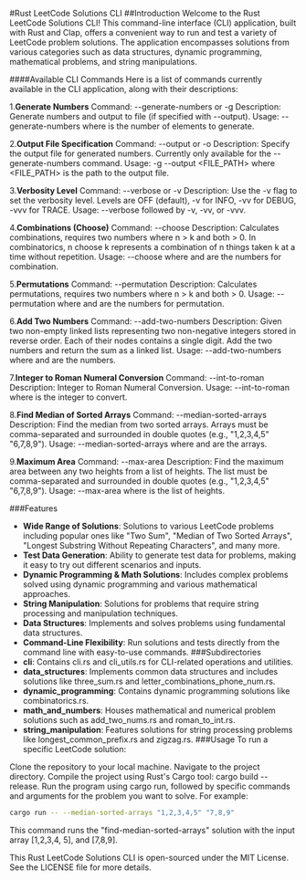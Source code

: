 #Rust LeetCode Solutions CLI
##Introduction
Welcome to the Rust LeetCode Solutions CLI! This command-line interface (CLI) application, built with Rust and Clap, offers a convenient way to run and test a variety of LeetCode problem solutions. The application encompasses solutions from various categories such as data structures, dynamic programming, mathematical problems, and string manipulations.

####Available CLI Commands
Here is a list of commands currently available in the CLI application, along with their descriptions:

1.**Generate Numbers**
Command: --generate-numbers or -g
Description: Generate numbers and output to file (if specified with --output).
Usage: --generate-numbers <NUM> where <NUM> is the number of elements to generate.

2.**Output File Specification**
Command: --output or -o
Description: Specify the output file for generated numbers. Currently
only available for the --generate-numbers command.
Usage: -g --output <FILE_PATH> where <FILE_PATH> is the path to the output file.

3.**Verbosity Level**
Command: --verbose or -v
Description: Use the -v flag to set the verbosity level. Levels are OFF (default), -v for INFO, -vv for DEBUG, -vvv for TRACE.
Usage: --verbose followed by -v, -vv, or -vvv.

4.**Combinations (Choose)**
Command: --choose
Description: Calculates combinations, requires two numbers where n > k and both > 0. In combinatorics, n choose k represents a combination of n things taken k at a time without repetition.
Usage: --choose <n> <k> where <n> and <k> are the numbers for combination.

5.**Permutations**
Command: --permutation
Description: Calculates permutations, requires two numbers where n > k and both > 0.
Usage: --permutation <n> <k> where <n> and <k> are the numbers for permutation.

6.**Add Two Numbers**
Command: --add-two-numbers
Description: Given two non-empty linked lists representing two non-negative integers stored in reverse order. Each of their nodes contains a single digit. Add the two numbers and return the sum as a linked list.
Usage: --add-two-numbers <num1> <num2> where <num1> and <num2> are the numbers.

7.**Integer to Roman Numeral Conversion**
Command: --int-to-roman
Description: Integer to Roman Numeral Conversion.
Usage: --int-to-roman <NUMBER> where <NUMBER> is the integer to convert.

8.**Find Median of Sorted Arrays**
Command: --median-sorted-arrays
Description: Find the median from two sorted arrays. Arrays must be comma-separated and surrounded in double quotes (e.g., "1,2,3,4,5" "6,7,8,9").
Usage: --median-sorted-arrays <ARRAY1> <ARRAY2> where <ARRAY1> and <ARRAY2> are the arrays.

9.**Maximum Area**
Command: --max-area
Description: Find the maximum area between any two heights from a list of heights. The list must be comma-separated and surrounded in double quotes (e.g., "1,2,3,4,5" "6,7,8,9").
Usage: --max-area <HEIGHTS> where <HEIGHTS> is the list of heights.

###Features
* **Wide Range of Solutions**: Solutions to various LeetCode problems including popular ones like "Two Sum", "Median of Two Sorted Arrays", "Longest Substring Without Repeating Characters", and many more.
* **Test Data Generation**: Ability to generate test data for problems, making it easy to try out different scenarios and inputs.
* **Dynamic Programming & Math Solutions**: Includes complex problems solved using dynamic programming and various mathematical approaches.
* **String Manipulation**: Solutions for problems that require string processing and manipulation techniques.
* **Data Structures**: Implements and solves problems using fundamental data structures.
* **Command-Line Flexibility**: Run solutions and tests directly from the command line with easy-to-use commands.
###Subdirectories
* **cli**: Contains cli.rs and cli_utils.rs for CLI-related operations and utilities.
* **data_structures**: Implements common data structures and includes solutions like three_sum.rs and letter_combinations_phone_num.rs.
* **dynamic_programming**: Contains dynamic programming solutions like combinatorics.rs.
* **math_and_numbers**: Houses mathematical and numerical problem solutions such as add_two_nums.rs and roman_to_int.rs.
* **string_manipulation**: Features solutions for string processing problems like longest_common_prefix.rs and zigzag.rs.
###Usage
To run a specific LeetCode solution:

Clone the repository to your local machine.
Navigate to the project directory.
Compile the project using Rust's Cargo tool: cargo build --release.
Run the program using cargo run, followed by specific commands and arguments for the problem you want to solve.
For example:

```bash
cargo run -- --median-sorted-arrays "1,2,3,4,5" "7,8,9"
```
This command runs the "find-median-sorted-arrays" solution with the input array [1,2,3,4, 5], and [7,8,9].

This Rust LeetCode Solutions CLI is open-sourced under the MIT License. See the LICENSE file for more details.
